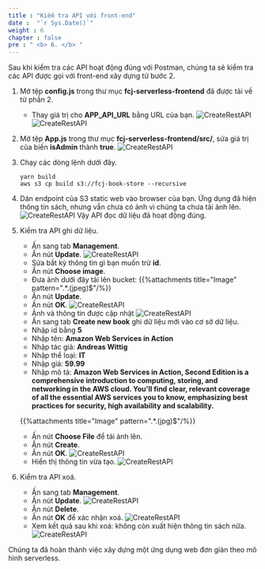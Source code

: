 ```yaml
---
title : "Kiểm tra API với front-end"
date :  "`r Sys.Date()`" 
weight : 6
chapter : false
pre : " <b> 6. </b> "
---
```

Sau khi kiểm tra các API hoạt động đúng với Postman, chúng ta sẽ kiểm tra các API được gọi với front-end xây dựng từ bước 2.

1. Mở tệp **config.js** trong thư mục **fcj-serverless-frontend** đã được tải về từ phần 2.
    - Thay giá trị cho **APP_API_URL** bằng URL của bạn.
![CreateRestAPI](/images/temp/1/83.png?width=90pc)
![CreateRestAPI](/images/temp/1/84.png?width=90pc)

2. Mở tệp **App.js** trong thư mục **fcj-serverless-frontend/src/**, sửa giá trị của biến **isAdmin** thành **true**.
![CreateRestAPI](/images/temp/1/85.png?width=90pc)

3. Chạy các dòng lệnh dưới đây.
    ```
    yarn build
    aws s3 cp build s3://fcj-book-store --recursive
    ```

4. Dán endpoint của S3 static web vào browser của bạn. Ứng dụng đã hiện thông tin sách, nhưng vẫn chưa có ảnh vì chúng ta chưa tải ảnh lên.
![CreateRestAPI](/images/temp/1/86.png?width=90pc)
Vậy API đọc dữ liệu đã hoạt động đúng.

5. Kiểm tra API ghi dữ liệu.
    - Ấn sang tab **Management**.
    - Ấn nút **Update**.
  ![CreateRestAPI](/images/temp/1/87.png?width=90pc)
    - Sửa bất kỳ thông tin gì bạn muốn trừ **id**.
    - Ấn nút **Choose image**.
    - Đưa ảnh dưới đây tải lên bucket:
    {{%attachments title="Image" pattern=".*\.(jpeg)$"/%}}
    - Ấn nút **Update**.
    - Ấn nút **OK**.
  ![CreateRestAPI](/images/temp/1/88.png?width=90pc)
    - Ảnh và thông tin được cập nhật
  ![CreateRestAPI](/images/temp/1/89.png?width=90pc)
    - Ấn sang tab **Create new book** ghi dữ liệu mới vào cơ sở dữ liệu.
    - Nhập id bằng **5**
    - Nhập tên: **Amazon Web Services in Action**
    - Nhập tác giả: **Andreas Wittig**
    - Nhập thể loại: **IT**
    - Nhập giá: **59.99**
    - Nhập mô tả: **Amazon Web Services in Action, Second Edition is a comprehensive introduction to computing, storing, and networking in the AWS cloud. You'll find clear, relevant coverage of all the essential AWS services you to know, emphasizing best practices for security, high availability and scalability.**

    {{%attachments title="Image" pattern=".*\.(jpg)$"/%}}

    - Ấn nút **Choose File** để tải ảnh lên.
    - Ấn nút **Create**.
    - Ấn nút **OK**.
  ![CreateRestAPI](/images/temp/1/90.png?width=90pc)
    - Hiển thị thông tin vừa tạo.
  ![CreateRestAPI](/images/temp/1/91.png?width=90pc)

6. Kiểm tra API xoá.  
    - Ấn sang tab **Management**.
    - Ấn nút **Update**.
  ![CreateRestAPI](/images/temp/1/92.png?width=90pc)
    - Ấn nút **Delete**.
    - Ấn nút **OK** để xác nhận xoá.
  ![CreateRestAPI](/images/temp/1/93.png?width=90pc)
    - Xem kết quả sau khi xoá: không còn xuất hiện thông tin sách nữa.
  ![CreateRestAPI](/images/temp/1/94.png?width=90pc)

Chúng ta đã hoàn thành việc xây dựng một ứng dụng web đơn giản theo mô hình serverless. 
